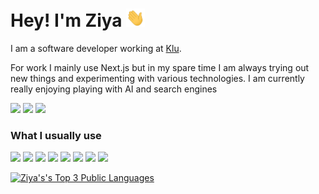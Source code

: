 # Hey! I'm Ziya <img src="images/wave.gif" width="30px">
I am a software developer working at [Klu](http://klu.so/).

For work I mainly use Next.js but in my spare time I am always trying out new things and experimenting with various technologies.
I am currently really enjoying playing with AI and search engines

[<img src="https://img.shields.io/badge/Medium-12100E?style=for-the-badge&logo=medium&logoColor=white"/>][medium]
[<img src="https://img.shields.io/badge/LinkedIn-0077B5?style=for-the-badge&logo=linkedin&logoColor=white"/>][linkedin]
[<img src="https://img.shields.io/badge/Gmail-D14836?style=for-the-badge&logo=gmail&logoColor=white"/>][email]

### What I usually use
[<img src="https://img.shields.io/badge/GitHub-100000?style=for-the-badge&logo=github&logoColor=white"/>][/]
[<img src="https://img.shields.io/badge/next.js-000000?style=for-the-badge&logo=nextdotjs&logoColor=white"/>][/]
[<img src="https://img.shields.io/badge/react%20-%2320232a.svg?&style=for-the-badge&logo=react&logoColor=%2361DAFB"/>][/]
[<img src="https://img.shields.io/badge/typescript%20-%23007ACC.svg?&style=for-the-badge&logo=typescript&logoColor=white"/>][/]
[<img src="https://img.shields.io/badge/Tailwind_CSS-38B2AC?style=for-the-badge&logo=tailwind-css&logoColor=white"/>][/]
[<img src="https://img.shields.io/badge/Laravel-FF2D20?style=for-the-badge&logo=laravel&logoColor=white"/>][/]
[<img src="https://img.shields.io/badge/Prisma-3982CE?style=for-the-badge&logo=Prisma&logoColor=white"/>][/]
[<img src="https://img.shields.io/badge/Cypress-17202C?style=for-the-badge&logo=cypress&logoColor=white"/>][/]

<!--
[<img src="https://github-readme-stats.vercel.app/api?username=zelief&include_all_commits=true&count_private=true&show_icons=true&theme=graywhite&custom_title=Github%20Stats" alt="Ziya's GitHub Stats" />][/]
-->

[<img height="195" src="https://github-readme-stats.vercel.app/api/top-langs/?username=zelief&langs_count=3&theme=graywhite&custom_title=Top%203%20Public%20Languages" alt="Ziya's's Top 3 Public Languages"/>][/]

[/]: https://github.com/zelief/
[linkedin]: [https://kalvin.cc/](https://linkedin.com/in/ziyaelarief)
[medium]: https://twitter.com/kalvinpearce/
[email]: mailto:ziyaelarief@gmail.com
